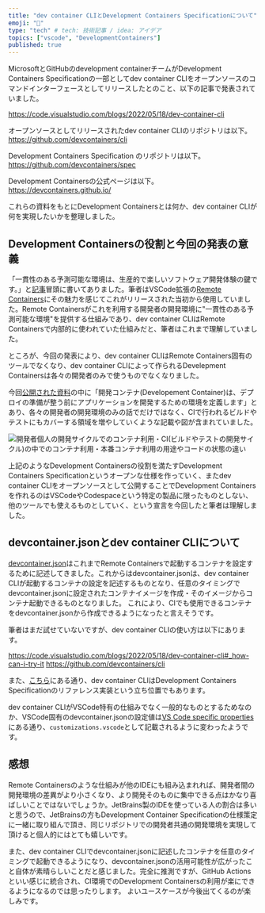 ```yaml
---
title: "dev container CLIとDevelopment Containers Specificationについて"
emoji: "🕌"
type: "tech" # tech: 技術記事 / idea: アイデア
topics: ["vscode", "DevelopmentContainers"]
published: true
---
```


MicrosoftとGitHubのdevelopment containerチームがDevelopment Containers Specificationの一部としてdev container CLIをオープンソースのコマンドインターフェースとしてリリースしたとのこと、以下の記事で発表されていました。

https://code.visualstudio.com/blogs/2022/05/18/dev-container-cli

オープンソースとしてリリースされたdev container CLIのリポジトリは以下。
https://github.com/devcontainers/cli

Development Containers Specification のリポジトリは以下。
https://github.com/devcontainers/spec

Development Containersの公式ページは以下。
https://devcontainers.github.io/

これらの資料をもとにDevelopment Containersとは何か、dev container CLIが何を実現したいかを整理しました。

## Development Containersの役割と今回の発表の意義

「一貫性のある予測可能な環境は、生産的で楽しいソフトウェア開発体験の鍵です。」と[記事](https://code.visualstudio.com/blogs/2022/05/18/dev-container-cli)冒頭に書いてありました。筆者はVSCode拡張の[Remote Containers](https://code.visualstudio.com/docs/remote/containers)にその魅力を感じてこれがリリースされた当初から使用していました。Remote Containersがこれを利用する開発者の開発環境に"一貫性のある予測可能な環境"を提供する仕組みであり、dev container CLIはRemote Containersで内部的に使われていた仕組みだと、筆者はこれまで理解していました。

ところが、今回の発表により、dev container CLIはRemote Containers固有のツールでなくなり、dev container CLIによって作られるDevelepment Containersは各々の開発者のみで使うものでなくなりました。

今回[公開された資料](https://devcontainers.github.io/overview#Development-vs-production)の中に「開発コンテナ(Developement Container)は、デプロイの準備が整う前にアプリケーションを開発するための環境を定義します」とあり、各々の開発者の開発環境のみの話でだけではなく、CIで行われるビルドやテストにもカバーする領域を増やしていくような記載や図が含まれていました。

![開発者個人の開発サイクルでのコンテナ利用・CI(ビルドやテストの開発サイクル)の中でのコンテナ利用・本番コンテナ利用の用途やコードの状態の違い](https://code.visualstudio.com/assets/blogs/2022/05/18/dev-container-stages.png)


上記のようなDevelopment Containersの役割を満たすDevelopment Containers Specificationというオープンな仕様を作っていく、またdev container CLIをオープンソースとして公開することでDevelopment Containersを作れるのはVSCodeやCodespaceという特定の製品に限ったものとしない、他のツールでも使えるものとしていく、という宣言を今回したと筆者は理解しました。

## devcontainer.jsonとdev container CLIについて

[devcontainer.json](https://code.visualstudio.com/docs/remote/devcontainerjson-reference)はこれまでRemote Containersで起動するコンテナを設定するために記述してきました。これからはdevcontainer.jsonは、dev container CLIが起動するコンテナの設定を記述するものとなり、任意のタイミングでdevcontainer.jsonに設定されたコンテナイメージを作成・そのイメージからコンテナ起動できるものとなりました。
これにより、CIでも使用できるコンテナをdevcontainer.jsonから作成できるようになったと言えそうです。

筆者はまだ試せていないですが、dev container CLIの使い方は以下にあります。

https://code.visualstudio.com/blogs/2022/05/18/dev-container-cli#_how-can-i-try-it
https://github.com/devcontainers/cli

また、[こちら](https://code.visualstudio.com/blogs/2022/05/18/dev-container-cli#_what-is-the-dev-container-cli)にある通り、dev container CLIはDevelopment Containers Specificationのリファレンス実装という立ち位置でもあります。

dev container CLIがVSCode特有の仕組みでなく一般的なものとするためなのか、VSCode固有のdevcontainer.jsonの設定値は[VS Code specific properties](https://code.visualstudio.com/docs/remote/devcontainerjson-reference#_vs-code-specific-properties)にある通り、`customizations.vscode`として記載されるように変わったようです。

## 感想

Remote Containersのような仕組みが他のIDEにも組み込まれれば、開発者間の開発環境の差異がより小さくなり、より開発そのものに集中できる点はかなり喜ばしいことではないでしょうか。JetBrains製のIDEを使っている人の割合は多いと思うので、JetBrainsの方もDevelopment Container Specificationの仕様策定に一緒に取り組んで頂き、同じリポジトリでの開発者共通の開発環境を実現して頂けると個人的にはとても嬉しいです。

また、dev container CLIでdevcontainer.jsonに記述したコンテナを任意のタイミングで起動できるようになり、devcontainer.jsonの活用可能性が広がったこと自体が素晴らしいことだと感じました。完全に推測ですが、GitHub Actionsといい感じに統合され、CI環境でのDevelopment Containersの利用が楽にできるようになるのでは思ったりします。
よいユースケースが今後出てくるのが楽しみです。